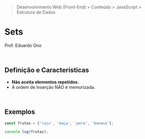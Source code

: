 > Desenvolvimento Web (Front-End) > Conteúdo > JavaScript > Estrutura de Dados

# Sets

Prof. Eduardo Ono

<br>

## Definição e Características

* __Não aceita elementos repetidos.__
* A ordem de inserção NÃO é memorizada.

<br>

## Exemplos

```js
const frutas = ['caju', 'maça', 'pera', 'banana'];

console.log(frutas);
```
